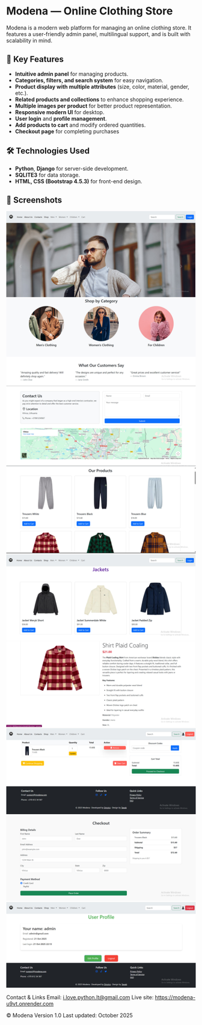 # Modena — Online Clothing Store

Modena is a modern web platform for managing an online clothing store. It features a user-friendly admin panel, multilingual support, and is built with scalability in mind.

## 🚀 Key Features
- **Intuitive admin panel** for managing products.
- **Categories, filters, and search system** for easy navigation.
- **Product display with multiple attributes** (size, color, material, gender, etc.).
- **Related products and collections** to enhance shopping experience.
- **Multiple images per product** for better product representation.
- **Responsive modern UI** for desktop.
- **User login** and **profile management**.
- **Add products to cart** and modify ordered quantities.
- **Checkout page** for completing purchases

## 🛠️ Technologies Used
- **Python**, **Django** for server-side development.
- **SQLITE3** for data storage.
- **HTML, CSS (Bootstrap 4.5.3)** for front-end design.


## 📸 Screenshots
![img.png](media/other/image_1.jpg)
![img_1.png](media/other/image_2.jpg)
![img_2.png](media/other/image_3.jpg)
![img_3.png](media/other/image_4.jpg)
![img_4.png](media/other/image_5.jpg)
![img_1.png](media/other/image_6.jpg)
![img_2.png](media/other/image_7.jpg)
![img_3.png](media/other/image_8.jpg)
![img_4.png](media/other/image_9.jpg)

Contact & Links
Email: i.love.python.lt@gmail.com
Live site: https://modena-u9vt.onrender.com

© Modena
Version 1.0
Last updated: October 2025